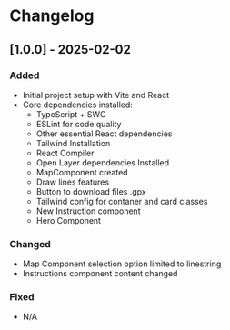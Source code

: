 # Changelog

## [1.0.0] - 2025-02-02
### Added
- Initial project setup with Vite and React
- Core dependencies installed:
  - TypeScript + SWC
  - ESLint for code quality
  - Other essential React dependencies
  - Tailwind Installation
  - React Compiler
  - Open Layer dependencies Installed
  - MapComponent created
  - Draw lines features
  - Button to download files .gpx
  - Tailwind config for contaner and card classes
  - New Instruction component
  - Hero Component

### Changed
- Map Component selection option limited to linestring
- Instructions component content changed

### Fixed
- N/A